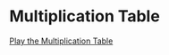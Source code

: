 # Multiplication Table
<a href="https://kutowo.github.io/Multiplication-Table">Play the Multiplication Table</a>
